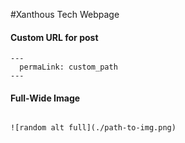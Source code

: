 #Xanthous Tech Webpage


#### Custom URL for post

```
---
  permaLink: custom_path
---
```

#### Full-Wide Image

```

![random alt full](./path-to-img.png)